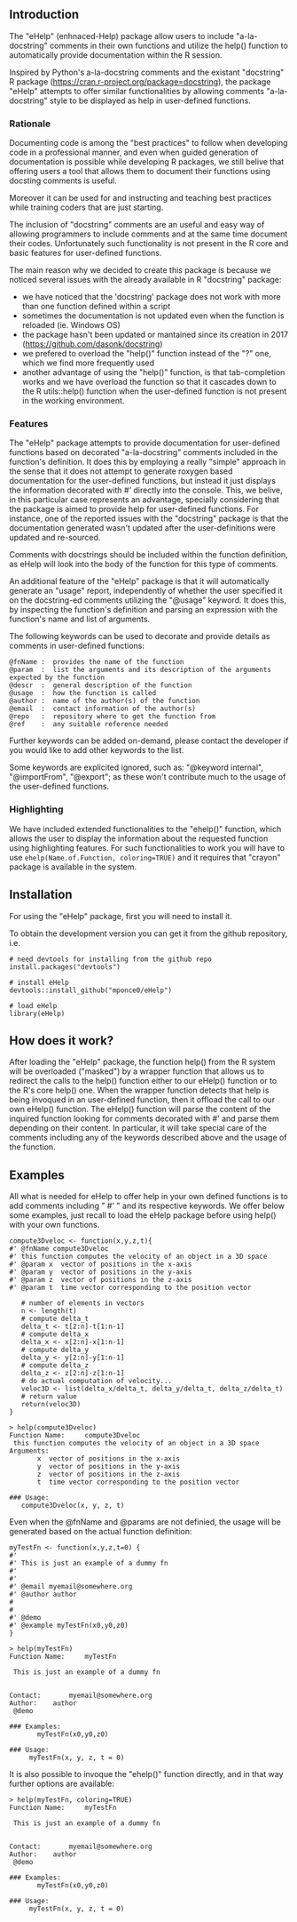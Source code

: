## Introduction
The "eHelp" (enhnaced-Help) package allow users to include "a-la-docstring" comments in their own functions and utilize the help() function to automatically provide documentation within the R session.

Inspired by Python's a-la-docstring comments and the existant "docstring" R package (https://cran.r-project.org/package=docstring), the package "eHelp" attempts to offer similar functionalities by allowing comments "a-la-docstring" style to be displayed as help in user-defined functions.

### Rationale
Documenting code is among the "best practices" to follow when developing code in a professional manner, and even when guided  generation of documentation is possible while developing R packages, we still belive that offering users a tool that allows them to document their functions using docsting comments is useful.

Moreover it can be used for and instructing and teaching best practices while training coders that are just starting.

The inclusion of "docstring" comments are an useful and easy way of allowing programmers to include comments and at the same time document their codes.
Unfortunately such functionality is not present in the R core and basic features for user-defined functions.

The main reason why we decided to create this package is because we noticed several issues with the already available in R "docstring" package:
* we have noticed that the 'docstring' package does not work with more than one function defined within a script
* sometimes the documentation is not updated even when the function is reloaded (ie. Windows OS)
* the package hasn't been updated or mantained since its creation in 2017 (https://github.com/dasonk/docstring)
* we prefered to overload the "help()" function instead of the "?" one, which we find more frequently used
* another advantage of using the "help()" function, is that tab-completion works and we have overload the function so that it cascades down to the R utils::help() function when the user-defined function is not present in the working environment.

### Features
The "eHelp" package attempts to provide documentation for user-defined functions based on decorated "a-la-docstring" comments included in the function's definition.
It does this by employing a really "simple" approach in the sense that it does not attempt to generate roxygen based documentation for the user-defined functions, but instead it just displays the information decorated with  _#'_ directly into the console.
This, we belive, in this particular case represents an advantage, specially considering that the package is aimed to provide help for user-defined functions. For instance, one of the reported issues with the "docstring" package is that the documentation generated wasn't updated after the user-definitions were updated and re-sourced. 

Comments with docstrings should be included within the function definition, as eHelp will look into the body of the function for this type of comments.

An additional feature of the "eHelp" package is that it will automatically generate an "usage" report, independently of whether the user specified it on the docstring-ed comments utilizing the "@usage" keyword. It does this, by inspecting the function's definition and parsing an expression with the function's name and list of arguments.

The following keywords can be used to decorate and provide details as comments in user-defined functions:

```
@fnName :  provides the name of the function
@param  :  list the arguments and its description of the arguments expected by the function
@descr  :  general description of the function
@usage  :  how the function is called
@author :  name of the author(s) of the function
@email  :  contact information of the author(s)
@repo   :  repository where to get the function from
@ref    :  any suitable reference needed
```

Further keywords can be added on-demand, please contact the developer if you would like to add other keywords to the list.

Some keywords are explicited ignored, such as: "@keyword internal", "@importFrom", "@export"; as these won't contribute much to the usage of the user-defined functions.

### Highlighting
We have included extended functionalities to the "ehelp()" function, which allows the user to display the information about the requested function using highlighting features.
For such functionalities to work you will have to use
   ```ehelp(Name.of.Function, coloring=TRUE)```
and it requires that "crayon" package is available in the system.


## Installation

For using the "eHelp" package, first you will need to install it.

To obtain the development version you can get it from the github repository, i.e.
```
# need devtools for installing from the github repo
install.packages("devtools")

# install eHelp
devtools::install_github("mponce0/eHelp")

# load eHelp
library(eHelp)
```

## How does it work?
After loading the "eHelp" package, the function help() from the R system will be overloaded ("masked") by a wrapper function that allows us to redirect the calls to the help() function either to our eHelp() function or to the R's core help() one.
When the wrapper function detects that help is being invoqued in an user-defined function, then it offload the call to our own eHelp() function. The eHelp() function will parse the content of the inquired function looking for comments decorated with #' and parse them depending on their content. In particular, it will take special care of the comments including any of the keywords described above and the usage of the function.


## Examples
All what is needed for eHelp to offer help in your own defined functions is to add comments including " #' " and its respective keywords.
We offer below some examples, just recall to load the eHelp package before using help() with your own functions.

```
compute3Dveloc <- function(x,y,z,t){
#' @fnName compute3Dveloc
#' this function computes the velocity of an object in a 3D space
#' @param x  vector of positions in the x-axis
#' @param y  vector of positions in the y-axis
#' @param z  vector of positions in the z-axis
#' @param t  time vector corresponding to the position vector

   # number of elements in vectors
   n <- length(t)
   # compute delta_t
   delta_t <- t[2:n]-t[1:n-1]
   # compute delta_x
   delta_x <- x[2:n]-x[1:n-1]
   # compute delta_y
   delta_y <- y[2:n]-y[1:n-1]
   # compute delta_z
   delta_z <- z[2:n]-z[1:n-1]
   # do actual computation of velocity...
   veloc3D <- list(delta_x/delta_t, delta_y/delta_t, delta_z/delta_t)
   # return value
   return(veloc3D)
}
```

```
> help(compute3Dveloc)
Function Name:	   compute3Dveloc
 this function computes the velocity of an object in a 3D space 
Arguments: 
	   x  vector of positions in the x-axis 
	   y  vector of positions in the y-axis 
	   z  vector of positions in the z-axis 
	   t  time vector corresponding to the position vector 

### Usage:
   compute3Dveloc(x, y, z, t)
```


Even when the @fnName and @params are not definied, the usage will be generated based on the actual function definition:
```
myTestFn <- function(x,y,z,t=0) {
#'
#' This is just an example of a dummy fn
#'
#'
#' @email myemail@somewhere.org
#' @author author
#
#
#' @demo
#' @example myTestFn(x0,y0,z0)
}
```
```
> help(myTestFn)
Function Name:	   myTestFn 

 This is just an example of a dummy fn 
 
 
Contact:	   myemail@somewhere.org 
Author:	   author
 @demo 

### Examples: 
	   myTestFn(x0,y0,z0) 

### Usage: 
	 myTestFn(x, y, z, t = 0) 
```



It is also possible to invoque the "ehelp()" function directly, and in that way further options are available:
```
> help(myTestFn, coloring=TRUE)
Function Name:	   myTestFn 

 This is just an example of a dummy fn 
 
 
Contact:	   myemail@somewhere.org 
Author:	   author
 @demo 

### Examples: 
	   myTestFn(x0,y0,z0) 

### Usage: 
	 myTestFn(x, y, z, t = 0)
```
